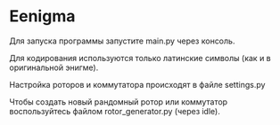 # Eenigma
Для запуска программы запустите main.py через консоль.

Для кодирования используются только латинские символы (как и в оригинальной энигме).

Настройка роторов и коммутатора происходят в файле settings.py

Чтобы создать новый рандомный ротор или коммутатор воспользуйтесь файлом rotor_generator.py (через idle).
